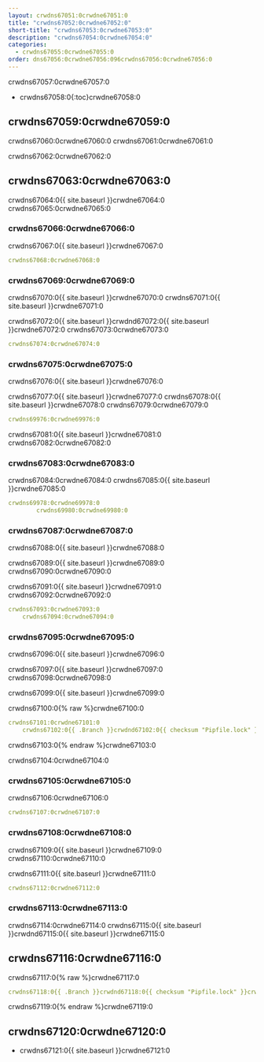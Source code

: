 ```yaml
---
layout: crwdns67051:0crwdne67051:0
title: "crwdns67052:0crwdne67052:0"
short-title: "crwdns67053:0crwdne67053:0"
description: "crwdns67054:0crwdne67054:0"
categories:
  - crwdns67055:0crwdne67055:0
order: dns67056:0crwdne67056:096crwdns67056:0crwdne67056:0
---
```

crwdns67057:0crwdne67057:0

- crwdns67058:0{:toc}crwdne67058:0

## crwdns67059:0crwdne67059:0

crwdns67060:0crwdne67060:0 crwdns67061:0crwdne67061:0

crwdns67062:0crwdne67062:0

## crwdns67063:0crwdne67063:0

crwdns67064:0{{ site.baseurl }}crwdne67064:0 crwdns67065:0crwdne67065:0

### crwdns67066:0crwdne67066:0

crwdns67067:0{{ site.baseurl }}crwdne67067:0

```yaml
crwdns67068:0crwdne67068:0
```

### crwdns67069:0crwdne67069:0

crwdns67070:0{{ site.baseurl }}crwdne67070:0 crwdns67071:0{{ site.baseurl }}crwdne67071:0

crwdns67072:0{{ site.baseurl }}crwdnd67072:0{{ site.baseurl }}crwdne67072:0 crwdns67073:0crwdne67073:0

```yaml
crwdns67074:0crwdne67074:0
```

### crwdns67075:0crwdne67075:0

crwdns67076:0{{ site.baseurl }}crwdne67076:0

crwdns67077:0{{ site.baseurl }}crwdne67077:0 crwdns67078:0{{ site.baseurl }}crwdne67078:0 crwdns67079:0crwdne67079:0

```yaml
crwdns69976:0crwdne69976:0
```

crwdns67081:0{{ site.baseurl }}crwdne67081:0 crwdns67082:0crwdne67082:0

### crwdns67083:0crwdne67083:0

crwdns67084:0crwdne67084:0 crwdns67085:0{{ site.baseurl }}crwdne67085:0

```yaml
crwdns69978:0crwdne69978:0
        crwdns69980:0crwdne69980:0
```

### crwdns67087:0crwdne67087:0

crwdns67088:0{{ site.baseurl }}crwdne67088:0

crwdns67089:0{{ site.baseurl }}crwdne67089:0 crwdns67090:0crwdne67090:0

crwdns67091:0{{ site.baseurl }}crwdne67091:0 crwdns67092:0crwdne67092:0

```yaml
crwdns67093:0crwdne67093:0
    crwdns67094:0crwdne67094:0
```

### crwdns67095:0crwdne67095:0

crwdns67096:0{{ site.baseurl }}crwdne67096:0

crwdns67097:0{{ site.baseurl }}crwdne67097:0 crwdns67098:0crwdne67098:0

crwdns67099:0{{ site.baseurl }}crwdne67099:0

crwdns67100:0{% raw %}crwdne67100:0

```yaml
crwdns67101:0crwdne67101:0
    crwdns67102:0{{ .Branch }}crwdnd67102:0{{ checksum "Pipfile.lock" }}crwdnd67102:0{{ .Branch }}crwdnd67102:0{{ checksum "Pipfile.lock" }}crwdne67102:0
```

crwdns67103:0{% endraw %}crwdne67103:0

crwdns67104:0crwdne67104:0

### crwdns67105:0crwdne67105:0

crwdns67106:0crwdne67106:0

```yaml
crwdns67107:0crwdne67107:0
```

### crwdns67108:0crwdne67108:0

crwdns67109:0{{ site.baseurl }}crwdne67109:0 crwdns67110:0crwdne67110:0

crwdns67111:0{{ site.baseurl }}crwdne67111:0

```yaml
crwdns67112:0crwdne67112:0
```

### crwdns67113:0crwdne67113:0

crwdns67114:0crwdne67114:0 crwdns67115:0{{ site.baseurl }}crwdnd67115:0{{ site.baseurl }}crwdne67115:0

## crwdns67116:0crwdne67116:0

crwdns67117:0{% raw %}crwdne67117:0

```yaml
crwdns67118:0{{ .Branch }}crwdnd67118:0{{ checksum "Pipfile.lock" }}crwdnd67118:0{{ .Branch }}crwdnd67118:0{{ checksum "Pipfile.lock" }}crwdne67118:0
```

crwdns67119:0{% endraw %}crwdne67119:0

## crwdns67120:0crwdne67120:0

- crwdns67121:0{{ site.baseurl }}crwdne67121:0